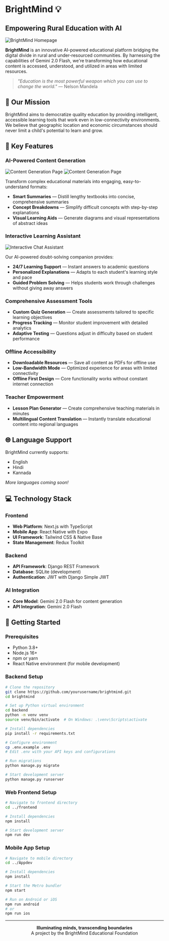 # BrightMind 💡
## Empowering Rural Education with AI

![BrightMind Homepage](./1.jpeg)

**BrightMind** is an innovative AI-powered educational platform bridging the digital divide in rural and under-resourced communities. By harnessing the capabilities of Gemini 2.0 Flash, we're transforming how educational content is accessed, understood, and utilized in areas with limited resources.

> *"Education is the most powerful weapon which you can use to change the world."* — Nelson Mandela

## 🌟 Our Mission

BrightMind aims to democratize quality education by providing intelligent, accessible learning tools that work even in low-connectivity environments. We believe that geographic location and economic circumstances should never limit a child's potential to learn and grow.

## 🚀 Key Features

### AI-Powered Content Generation

![Content Generation Page](./5.jpeg)
![Content Generation Page](./6.jpeg)

Transform complex educational materials into engaging, easy-to-understand formats:
- **Smart Summaries** — Distill lengthy textbooks into concise, comprehensive summaries
- **Concept Breakdowns** — Simplify difficult concepts with step-by-step explanations
- **Visual Learning Aids** — Generate diagrams and visual representations of abstract ideas

### Interactive Learning Assistant

![Interactive Chat Assistant](https://via.placeholder.com/800x500?text=Interactive+Learning+Assistant)

Our AI-powered doubt-solving companion provides:
- **24/7 Learning Support** — Instant answers to academic questions
- **Personalized Explanations** — Adapts to each student's learning style and pace
- **Guided Problem Solving** — Helps students work through challenges without giving away answers

### Comprehensive Assessment Tools
- **Custom Quiz Generation** — Create assessments tailored to specific learning objectives
- **Progress Tracking** — Monitor student improvement with detailed analytics
- **Adaptive Testing** — Questions adjust in difficulty based on student performance

### Offline Accessibility
- **Downloadable Resources** — Save all content as PDFs for offline use
- **Low-Bandwidth Mode** — Optimized experience for areas with limited connectivity
- **Offline First Design** — Core functionality works without constant internet connection

### Teacher Empowerment
- **Lesson Plan Generator** — Create comprehensive teaching materials in minutes
- **Multilingual Content Translation** — Instantly translate educational content into regional languages

## 🌐 Language Support

BrightMind currently supports:
- English
- Hindi
- Kannada

*More languages coming soon!*

## 💻 Technology Stack

### Frontend
- **Web Platform**: Next.js with TypeScript
- **Mobile App**: React Native with Expo
- **UI Framework**: Tailwind CSS & Native Base
- **State Management**: Redux Toolkit

### Backend
- **API Framework**: Django REST Framework
- **Database**: SQLite (development)
- **Authentication**: JWT with Django Simple JWT

### AI Integration
- **Core Model**: Gemini 2.0 Flash for content generation
- **API Integration**: Gemini 2.0 Flash

## 🚀 Getting Started

### Prerequisites
- Python 3.8+
- Node.js 16+
- npm or yarn
- React Native environment (for mobile development)

### Backend Setup
```bash
# Clone the repository
git clone https://github.com/yourusername/brightmind.git
cd brightmind

# Set up Python virtual environment
cd backend
python -m venv venv
source venv/bin/activate  # On Windows: .\venv\Scripts\activate

# Install dependencies
pip install -r requirements.txt

# Configure environment
cp .env.example .env
# Edit .env with your API keys and configurations

# Run migrations
python manage.py migrate

# Start development server
python manage.py runserver
```

### Web Frontend Setup
```bash
# Navigate to frontend directory
cd ../frontend

# Install dependencies
npm install

# Start development server
npm run dev
```

### Mobile App Setup
```bash
# Navigate to mobile directory
cd ../Appdev

# Install dependencies
npm install

# Start the Metro bundler
npm start

# Run on Android or iOS
npm run android
# or
npm run ios
```

---

<p align="center">
  <b>Illuminating minds, transcending boundaries</b><br>
  A project by the BrightMind Educational Foundation
</p>
